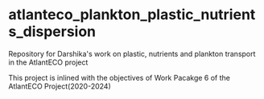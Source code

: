 # atlanteco_plankton_plastic_nutrients_dispersion
Repository for Darshika's work on plastic, nutrients and plankton transport in the AtlantECO project

This project is inlined with the objectives of Work Pacakge 6 of the AtlantECO Project(2020-2024)

